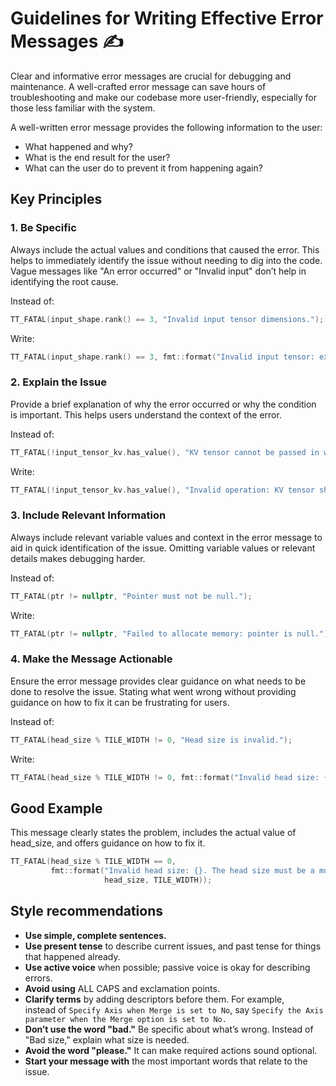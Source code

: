 # Guidelines for Writing Effective Error Messages ✍️
Clear and informative error messages are crucial for debugging and maintenance. A well-crafted error message can save hours of troubleshooting and make our codebase more user-friendly, especially for those less familiar with the system. 

A well-written error message provides the following information to the user:
* What happened and why?
* What is the end result for the user?
* What can the user do to prevent it from happening again?

## Key Principles
### 1. Be Specific
Always include the actual values and conditions that caused the error. This helps to immediately identify the issue without needing to dig into the code.
Vague messages like "An error occurred" or "Invalid input" don’t help in identifying the root cause.

Instead of:
```cpp
TT_FATAL(input_shape.rank() == 3, "Invalid input tensor dimensions.");
```
Write:
```cpp
TT_FATAL(input_shape.rank() == 3, fmt::format("Invalid input tensor: expected 3 dimensions, but found {}.", input_shape.rank()));
```
### 2. Explain the Issue
Provide a brief explanation of why the error occurred or why the condition is important. This helps users understand the context of the error.

Instead of:
```cpp
TT_FATAL(!input_tensor_kv.has_value(), "KV tensor cannot be passed in when sharded.");
```
Write:
```cpp
TT_FATAL(!input_tensor_kv.has_value(), "Invalid operation: KV tensor should not be provided when the input tensor is sharded. Please ensure that the KV tensor is only used in non-sharded configurations.");
```

### 3. Include Relevant Information
Always include relevant variable values and context in the error message to aid in quick identification of the issue.
Omitting variable values or relevant details makes debugging harder.

Instead of:
```cpp
TT_FATAL(ptr != nullptr, "Pointer must not be null.");
```
Write:
```cpp
TT_FATAL(ptr != nullptr, "Failed to allocate memory: pointer is null.");
```
### 4. Make the Message Actionable
Ensure the error message provides clear guidance on what needs to be done to resolve the issue.
Stating what went wrong without providing guidance on how to fix it can be frustrating for users.

Instead of:
```cpp
TT_FATAL(head_size % TILE_WIDTH != 0, "Head size is invalid.");
```
Write:
```cpp
TT_FATAL(head_size % TILE_WIDTH != 0, fmt::format("Invalid head size: {}. The head size must be a multiple of tile width ({}). Please adjust the dimensions accordingly.", head_size, TILE_WIDTH));
```

## Good Example
This message clearly states the problem, includes the actual value of head_size, and offers guidance on how to fix it.
```cpp
TT_FATAL(head_size % TILE_WIDTH == 0,
         fmt::format("Invalid head size: {}. The head size must be a multiple of the tile width ({}). Please adjust the dimensions accordingly.", 
                     head_size, TILE_WIDTH));
```

## Style recommendations
* **Use simple, complete sentences.**
* **Use present tense** to describe current issues, and past tense for things that happened already.
* **Use active voice** when possible; passive voice is okay for describing errors.
* **Avoid using** ALL CAPS and exclamation points.
* **Clarify terms** by adding descriptors before them. For example,<br>instead of `Specify Axis when Merge is set to No`, say `Specify the Axis parameter when the Merge option is set to No.`
* **Don’t use the word "bad."** Be specific about what’s wrong. Instead of "Bad size," explain what size is needed.
* **Avoid the word "please."** It can make required actions sound optional.
* **Start your message with** the most important words that relate to the issue.
